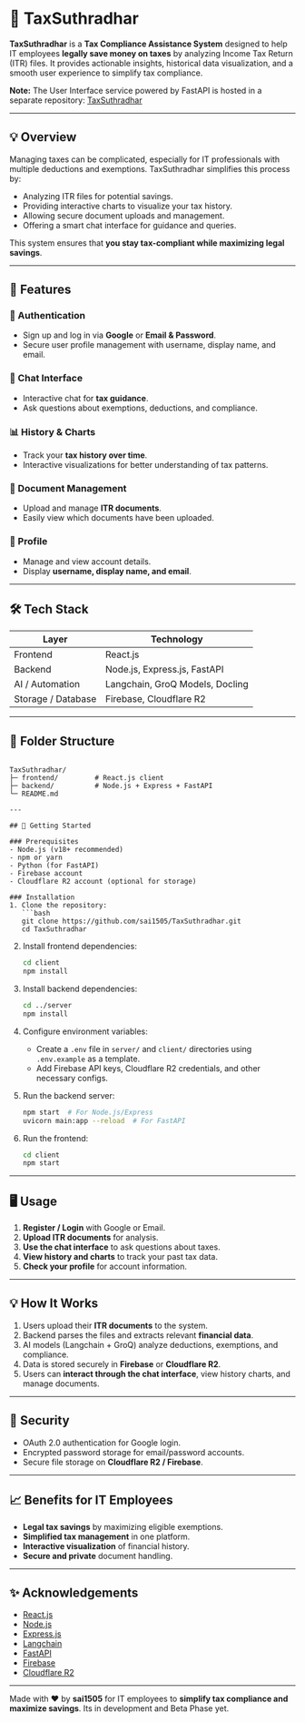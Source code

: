 # 🧾 TaxSuthradhar

**TaxSuthradhar** is a **Tax Compliance Assistance System** designed to help IT employees **legally save money on taxes** by analyzing Income Tax Return (ITR) files. It provides actionable insights, historical data visualization, and a smooth user experience to simplify tax compliance.

**Note:** The User Interface service powered by FastAPI is hosted in a separate repository: [TaxSuthradhar](https://github.com/sai1505/TaxSuthradhar)

---

## 💡 Overview

Managing taxes can be complicated, especially for IT professionals with multiple deductions and exemptions. TaxSuthradhar simplifies this process by:  

- Analyzing ITR files for potential savings.  
- Providing interactive charts to visualize your tax history.  
- Allowing secure document uploads and management.  
- Offering a smart chat interface for guidance and queries.  

This system ensures that **you stay tax-compliant while maximizing legal savings**.

---

## 🌟 Features

### 🔐 Authentication
- Sign up and log in via **Google** or **Email & Password**.  
- Secure user profile management with username, display name, and email.

### 💬 Chat Interface
- Interactive chat for **tax guidance**.  
- Ask questions about exemptions, deductions, and compliance.

### 📊 History & Charts
- Track your **tax history over time**.  
- Interactive visualizations for better understanding of tax patterns.

### 📂 Document Management
- Upload and manage **ITR documents**.  
- Easily view which documents have been uploaded.  

### 👤 Profile
- Manage and view account details.  
- Display **username, display name, and email**.

---

## 🛠️ Tech Stack

| Layer | Technology |
|-------|------------|
| Frontend | React.js |
| Backend | Node.js, Express.js, FastAPI |
| AI / Automation | Langchain, GroQ Models, Docling |
| Storage / Database | Firebase, Cloudflare R2 |

---

## 📁 Folder Structure

```

TaxSuthradhar/
├─ frontend/         # React.js client
├─ backend/          # Node.js + Express + FastAPI
└─ README.md

---

## 🚀 Getting Started

### Prerequisites
- Node.js (v18+ recommended)  
- npm or yarn  
- Python (for FastAPI)  
- Firebase account  
- Cloudflare R2 account (optional for storage)  

### Installation
1. Clone the repository:
   ```bash
   git clone https://github.com/sai1505/TaxSuthradhar.git
   cd TaxSuthradhar
````

2. Install frontend dependencies:

   ```bash
   cd client
   npm install
   ```

3. Install backend dependencies:

   ```bash
   cd ../server
   npm install
   ```

4. Configure environment variables:

   * Create a `.env` file in `server/` and `client/` directories using `.env.example` as a template.
   * Add Firebase API keys, Cloudflare R2 credentials, and other necessary configs.

5. Run the backend server:

   ```bash
   npm start  # For Node.js/Express
   uvicorn main:app --reload  # For FastAPI
   ```

6. Run the frontend:

   ```bash
   cd client
   npm start
   ```

---

## 🖥️ Usage

1. **Register / Login** with Google or Email.
2. **Upload ITR documents** for analysis.
3. **Use the chat interface** to ask questions about taxes.
4. **View history and charts** to track your past tax data.
5. **Check your profile** for account information.

---

## 💡 How It Works

1. Users upload their **ITR documents** to the system.
2. Backend parses the files and extracts relevant **financial data**.
3. AI models (Langchain + GroQ) analyze deductions, exemptions, and compliance.
4. Data is stored securely in **Firebase** or **Cloudflare R2**.
5. Users can **interact through the chat interface**, view history charts, and manage documents.

---

## 🔐 Security

* OAuth 2.0 authentication for Google login.
* Encrypted password storage for email/password accounts.
* Secure file storage on **Cloudflare R2 / Firebase**.

---

## 📈 Benefits for IT Employees

* **Legal tax savings** by maximizing eligible exemptions.
* **Simplified tax management** in one platform.
* **Interactive visualization** of financial history.
* **Secure and private** document handling.

---

## ✨ Acknowledgements

* [React.js](https://reactjs.org/)
* [Node.js](https://nodejs.org/)
* [Express.js](https://expressjs.com/)
* [Langchain](https://www.langchain.com/)
* [FastAPI](https://fastapi.tiangolo.com/)
* [Firebase](https://firebase.google.com/)
* [Cloudflare R2](https://developers.cloudflare.com/r2/)

---

Made with ❤️ by **sai1505** for IT employees to **simplify tax compliance and maximize savings**.
Its in development and Beta Phase yet.
